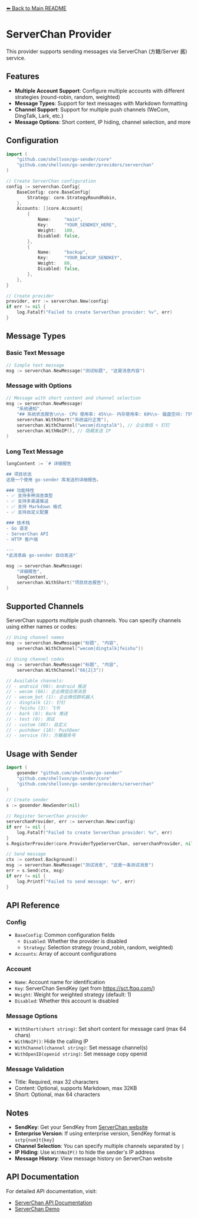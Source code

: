 [⬅️ Back to Main README](../../README.md)

# ServerChan Provider

This provider supports sending messages via ServerChan (方糖/Server 酱) service.

## Features

- **Multiple Account Support**: Configure multiple accounts with different strategies (round-robin, random, weighted)
- **Message Types**: Support for text messages with Markdown formatting
- **Channel Support**: Support for multiple push channels (WeCom, DingTalk, Lark, etc.)
- **Message Options**: Short content, IP hiding, channel selection, and more

## Configuration

```go
import (
    "github.com/shellvon/go-sender/core"
    "github.com/shellvon/go-sender/providers/serverchan"
)

// Create ServerChan configuration
config := serverchan.Config{
    BaseConfig: core.BaseConfig{
        Strategy: core.StrategyRoundRobin,
    },
    Accounts: []core.Account{
        {
            Name:     "main",
            Key:      "YOUR_SENDKEY_HERE",
            Weight:   100,
            Disabled: false,
        },
        {
            Name:     "backup",
            Key:      "YOUR_BACKUP_SENDKEY",
            Weight:   80,
            Disabled: false,
        },
    },
}

// Create provider
provider, err := serverchan.New(config)
if err != nil {
    log.Fatalf("Failed to create ServerChan provider: %v", err)
}
```

## Message Types

### Basic Text Message

```go
// Simple text message
msg := serverchan.NewMessage("测试标题", "这是消息内容")
```

### Message with Options

```go
// Message with short content and channel selection
msg := serverchan.NewMessage(
    "系统通知",
    "## 系统状态报告\n\n- CPU 使用率: 45%\n- 内存使用率: 60%\n- 磁盘空间: 75%\n\n**状态**: 正常",
    serverchan.WithShort("系统运行正常"),
    serverchan.WithChannel("wecom|dingtalk"), // 企业微信 + 钉钉
    serverchan.WithNoIP(), // 隐藏发送 IP
)
```

### Long Text Message

```go
longContent := `# 详细报告

## 项目状态
这是一个使用 go-sender 库发送的详细报告。

### 功能特性
- ✅ 支持多种消息类型
- ✅ 支持多渠道推送
- ✅ 支持 Markdown 格式
- ✅ 支持自定义配置

### 技术栈
- Go 语言
- ServerChan API
- HTTP 客户端

---
*此消息由 go-sender 自动发送*`

msg := serverchan.NewMessage(
    "详细报告",
    longContent,
    serverchan.WithShort("项目状态报告"),
)
```

## Supported Channels

ServerChan supports multiple push channels. You can specify channels using either names or codes:

```go
// Using channel names
msg := serverchan.NewMessage("标题", "内容",
    serverchan.WithChannel("wecom|dingtalk|feishu"))

// Using channel codes
msg := serverchan.NewMessage("标题", "内容",
    serverchan.WithChannel("66|2|3"))

// Available channels:
// - android (98): Android 推送
// - wecom (66): 企业微信应用消息
// - wecom_bot (1): 企业微信群机器人
// - dingtalk (2): 钉钉
// - feishu (3): 飞书
// - bark (8): Bark 推送
// - test (0): 测试
// - custom (88): 自定义
// - pushdeer (18): PushDeer
// - service (9): 方糖服务号
```

## Usage with Sender

```go
import (
    gosender "github.com/shellvon/go-sender"
    "github.com/shellvon/go-sender/core"
    "github.com/shellvon/go-sender/providers/serverchan"
)

// Create sender
s := gosender.NewSender(nil)

// Register ServerChan provider
serverchanProvider, err := serverchan.New(config)
if err != nil {
    log.Fatalf("Failed to create ServerChan provider: %v", err)
}
s.RegisterProvider(core.ProviderTypeServerChan, serverchanProvider, nil)

// Send message
ctx := context.Background()
msg := serverchan.NewMessage("测试消息", "这是一条测试消息")
err = s.Send(ctx, msg)
if err != nil {
    log.Printf("Failed to send message: %v", err)
}
```

## API Reference

### Config

- `BaseConfig`: Common configuration fields
  - `Disabled`: Whether the provider is disabled
  - `Strategy`: Selection strategy (round_robin, random, weighted)
- `Accounts`: Array of account configurations

### Account

- `Name`: Account name for identification
- `Key`: ServerChan SendKey (get from https://sct.ftqq.com/)
- `Weight`: Weight for weighted strategy (default: 1)
- `Disabled`: Whether this account is disabled

### Message Options

- `WithShort(short string)`: Set short content for message card (max 64 chars)
- `WithNoIP()`: Hide the calling IP
- `WithChannel(channel string)`: Set message channel(s)
- `WithOpenID(openid string)`: Set message copy openid

### Message Validation

- Title: Required, max 32 characters
- Content: Optional, supports Markdown, max 32KB
- Short: Optional, max 64 characters

## Notes

- **SendKey**: Get your SendKey from [ServerChan website](https://sct.ftqq.com/)
- **Enterprise Version**: If using enterprise version, SendKey format is `sctp{num}t{key}`
- **Channel Selection**: You can specify multiple channels separated by `|`
- **IP Hiding**: Use `WithNoIP()` to hide the sender's IP address
- **Message History**: View message history on ServerChan website

## API Documentation

For detailed API documentation, visit:

- [ServerChan API Documentation](https://sct.ftqq.com/)
- [ServerChan Demo](https://github.com/easychen/serverchan-demo)
